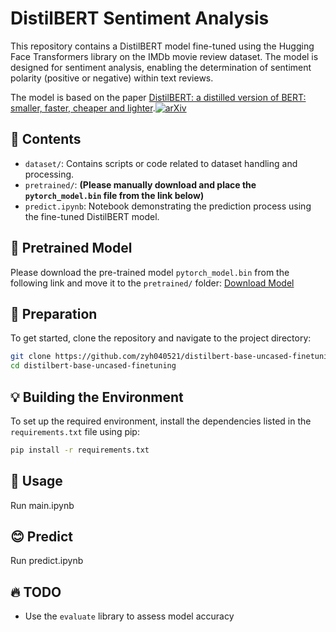 # DistilBERT Sentiment Analysis

This repository contains a DistilBERT model fine-tuned using the Hugging Face Transformers library on the IMDb movie review dataset. The model is designed for sentiment analysis, enabling the determination of sentiment polarity (positive or negative) within text reviews.

The model is based on the paper [DistilBERT: a distilled version of BERT: smaller, faster, cheaper and lighter](https://arxiv.org/abs/1910.01108).[![arXiv](https://img.shields.io/badge/Arxiv-1910.01108-b31b1b.svg?logo=arXiv)](https://arxiv.org/abs/1910.01108)

## 📝 Contents

- `dataset/`: Contains scripts or code related to dataset handling and processing.
- `pretrained/`: **(Please manually download and place the `pytorch_model.bin` file from the link below)**
- `predict.ipynb`: Notebook demonstrating the prediction process using the fine-tuned DistilBERT model.
  

## 🤗 Pretrained Model

Please download the pre-trained model `pytorch_model.bin` from the following link and move it to the `pretrained/` folder: [Download Model](https://huggingface.co/distilbert-base-uncased/resolve/main/pytorch_model.bin?download=true)

## 🔨 Preparation

To get started, clone the repository and navigate to the project directory:

```bash
git clone https://github.com/zyh040521/distilbert-base-uncased-finetuning
cd distilbert-base-uncased-finetuning
```

## 💡 Building the Environment

To set up the required environment, install the dependencies listed in the `requirements.txt` file using pip:

```bash
pip install -r requirements.txt
```

## 🌟 Usage

Run main.ipynb

## 😊 Predict

Run predict.ipynb

## 🔥 TODO
- Use the `evaluate` library to assess model accuracy
